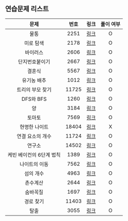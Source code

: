 ## 연습문제 리스트
|문제|번호|링크|풀이 여부|
|:---:|:---:|:---:|:---:|
|물통|2251|[링크](http://boj.kr/2251)|O|
|미로 탐색|2178|[링크](http://boj.kr/2178)|O|
|바이러스|2606|[링크](http://boj.kr/2606)|O|
|단지번호붙이기|2667|[링크](http://boj.kr/2667)|O|
|결혼식|5567|[링크](http://boj.kr/5567)|O|
|유기농 배추|1012|[링크](http://boj.kr/1012)|O|
|트리의 부모 찾기|11725|[링크](http://boj.kr/11725)|O|
|DFS와 BFS|1260|[링크](http://boj.kr/1260)|O|
|양|3184|[링크](http://boj.kr/3184)|O|
|토마토|7569|[링크](http://boj.kr/7569)|O|
|현명한 나이트|18404|[링크](http://boj.kr/18404)|X|
|연결 요소의 개수|11724|[링크](http://boj.kr/11724)|O|
|연구소|14502|[링크](http://boj.kr/14502)|O|
|케빈 베이컨의 6단계 법칙|1389|[링크](http://boj.kr/1389)|O|
|나이트의 이동|7562|[링크](http://boj.kr/7562)|O|
|섬의 개수|4963|[링크](http://boj.kr/4963)|O|
|촌수계산|2644|[링크](http://boj.kr/2644)|O|
|숨바꼭질|1697|[링크](http://boj.kr/1697)|O|
|경로 찾기|11403|[링크](http://boj.kr/11403)|O|
|탈출|3055|[링크](http://boj.kr/3055)|O|
